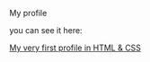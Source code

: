 My profile

you can see it here:

[My very first profile in HTML & CSS](https://orafie.github.io/profile/)

